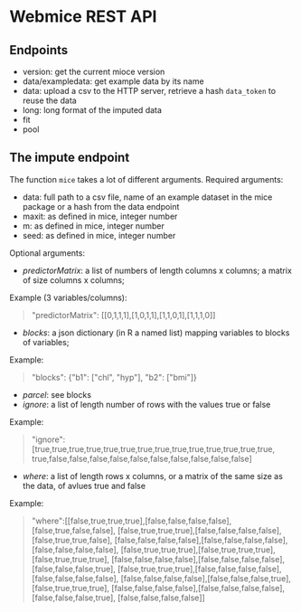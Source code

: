 # Webmice REST API
## Endpoints
- version: get the current mioce version
- data/exampledata: get example data by its name
- data: upload a csv to the HTTP server, retrieve a hash `data_token` to reuse the data
- long: long format of the imputed data
- fit
- pool 

## The impute endpoint
The function `mice` takes a lot of different arguments.
Required arguments:

- data: full path to a csv file, name of an example dataset in the mice package or a hash from the data endpoint
- maxit: as defined in mice, integer number
- m: as defined in mice, integer number
- seed: as defined in mice, integer number

Optional arguments:

- *predictorMatrix*: a list of numbers of length columns x columns; a matrix of size columns x columns; 
 
 Example (3 variables/columns):  
>  "predictorMatrix": [[0,1,1,1],[1,0,1,1],[1,1,0,1],[1,1,1,0]] 

- *blocks*: a json dictionary (in R a named list) mapping variables to blocks of variables;

 Example:
> "blocks": {"b1": ["chl", "hyp"], "b2": ["bmi"]}

- *parcel*: see blocks
- *ignore*: a list of length number of rows with the values true or false
 
 Example:
> "ignore":[true,true,true,true,true,true,true,true,true,true,true,true,true,true, true,false,false,false,false,false,false,false,false,false,false]

- *where*: a list of length rows x columns, or a matrix of the same size as the data, of avlues true and false

 Example:
> "where":[[false,true,true,true],[false,false,false,false],[false,true,false,false], [false,true,true,true],[false,false,false,false],[false,true,true,false], [false,false,false,false],[false,false,false,false],[false,false,false,false], [false,true,true,true],[false,true,true,true],[false,true,true,true], [false,false,false,false],[false,false,false,false],[false,false,false,true], [false,true,true,true],[false,false,false,false],[false,false,false,false], [false,false,false,false],[false,false,false,true],[false,true,true,true], [false,false,false,false],[false,false,false,false],[false,false,false,true], [false,false,false,false]]
